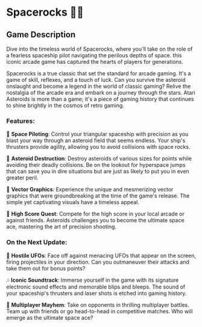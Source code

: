 # Spacerocks 🌌💥

## Game Description

Dive into the timeless world of Spacerocks, where you'll take on the role of a fearless spaceship pilot navigating the perilous depths of space. this iconic arcade game has captured the hearts of players for generations.

Spacerocks is a true classic that set the standard for arcade gaming. It's a game of skill, reflexes, and a touch of luck. Can you survive the asteroid onslaught and become a legend in the world of classic gaming? Relive the nostalgia of the arcade era and embark on a journey through the stars. Atari Asteroids is more than a game; it's a piece of gaming history that continues to shine brightly in the cosmos of retro gaming.

### Features:

🚀 **Space Piloting**: Control your triangular spaceship with precision as you blast your way through an asteroid field that seems endless. Your ship's thrusters provide agility, allowing you to avoid collisions with space rocks.

💎 **Asteroid Destruction**: Destroy asteroids of various sizes for points while avoiding their deadly collisions. Be on the lookout for hyperspace jumps that can save you in dire situations but are just as likely to put you in even greater peril.

🌠 **Vector Graphics**: Experience the unique and mesmerizing vector graphics that were groundbreaking at the time of the game's release. The simple yet captivating visuals have a timeless appeal.

🎯 **High Score Quest**: Compete for the high score in your local arcade or against friends. Asteroids challenges you to become the ultimate space ace, mastering the art of precision shooting.

### On the Next Update:

👾 **Hostile UFOs**: Face off against menacing UFOs that appear on the screen, firing projectiles in your direction. Can you outmaneuver their attacks and take them out for bonus points?

🎶 **Iconic Soundtrack**: Immerse yourself in the game with its signature electronic sound effects and memorable blips and bleeps. The sound of your spaceship's thrusters and laser shots is etched into gaming history.

🚀 **Multiplayer Mayhem**: Take on opponents in thrilling multiplayer battles. Team up with friends or go head-to-head in competitive matches. Who will emerge as the ultimate space ace?
